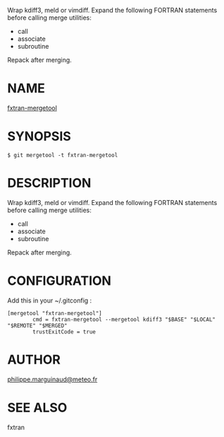 Wrap kdiff3, meld or vimdiff. Expand the following FORTRAN statements before calling merge utilities:

- call
- associate
- subroutine

Repack after merging.
# NAME

[fxtran-mergetool](../bin/fxtran-mergetool)

# SYNOPSIS

    $ git mergetool -t fxtran-mergetool

# DESCRIPTION

Wrap kdiff3, meld or vimdiff. Expand the following FORTRAN statements before calling merge utilities:

- call
- associate
- subroutine

Repack after merging.

# CONFIGURATION

Add this in your ~/.gitconfig :

    [mergetool "fxtran-mergetool"]
            cmd = fxtran-mergetool --mergetool kdiff3 "$BASE" "$LOCAL" "$REMOTE" "$MERGED"
            trustExitCode = true

# AUTHOR

philippe.marguinaud@meteo.fr

# SEE ALSO

fxtran
